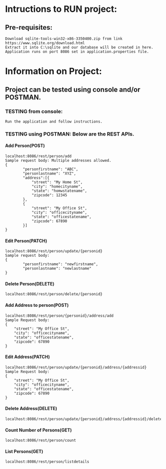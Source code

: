 # Intructions to RUN project:
## Pre-requisites:
    Download sqlite-tools-win32-x86-3350400.zip from link https://www.sqlite.org/download.html
    Extract it into C:\sqlite and our database will be created in here.
    Application runs on port 8086 set in application.properties file.

# Information on Project:
## Project can be tested using console and/or POSTMAN.
### TESTING from console: 
    Run the application and follow instructions.

### TESTING using POSTMAN: Below are the REST APIs.
#### Add Person(POST)
    localhost:8086/rest/person/add
    Sample request body: Multiple addresses allowed.
    {
            "personfirstname": "ABC",
            "personlastname": "XYZ",
            "address":[{
                "street": "My Home St",
                "city": "homecityname",
                "state": "homwstatename",
                "zipcode": 12345
            },
            {
                "street": "My Office St",
                "city": "officecityname",
                "state": "officestatename",
                "zipcode": 67890
            }]
    }

#### Edit Person(PATCH)
    localhost:8086/rest/person/update/{personid}
    Sample request body:
    {
            "personfirstname": "newfirstname",
            "personlastname": "newlastname"
    }

#### Delete Person(DELETE)
    localhost:8086/rest/person/delete/{personid}

#### Add Address to person(POST)
    localhost:8086/rest/person/{personid}/address/add
    Sample Request body:
    {
        "street": "My Office St",
        "city": "officecityname",
        "state": "officestatename",
        "zipcode": 67890
    }
#### Edit Address(PATCH)
    localhost:8086/rest/person/update/{personid}/address/{addressid}
    Sample Request body:
    {
        "street": "My Office St",
        "city": "officecityname",
        "state": "officestatename",
        "zipcode": 67890
    }
#### Delete Address(DELETE)
    localhost:8086/rest/person/update/{personid}/address/{addressid}/delete
#### Count Number of Persons(GET)
    localhost:8086/rest/person/count
#### List Persons(GET)
    localhost:8086/rest/person/listdetails


